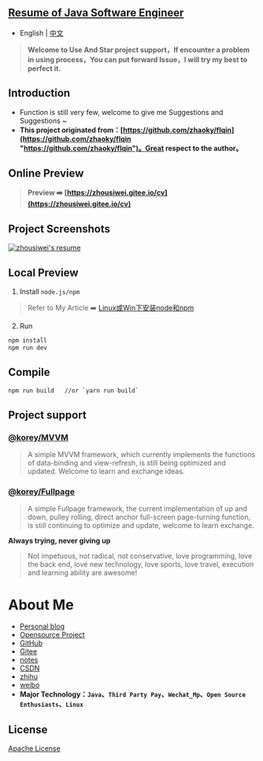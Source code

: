 ## [Resume of Java Software Engineer](http://zhousiwei.gitee.io/cv/)

- English | [中文](README.md)

> **Welcome to Use And Star project support，If encounter a problem in using process，You can put forward Issue，I will try my best to perfect it.**

## Introduction
- Function is still very few, welcome to give me Suggestions and Suggestions ~
- **This project originated from：[https://github.com/zhaoky/flqin](https://github.com/zhaoky/flqin "https://github.com/zhaoky/flqin")。Great respect to the author。**

## Online Preview

> **Preview ➡️ [https://zhousiwei.gitee.io/cv](https://zhousiwei.gitee.io/cv)**

## Project Screenshots

[![zhousiwei's resume](./cv_mini.png "zhousiwei's resume")](http://zhousiwei.gitee.io/cv "zhousiwei's resume")

## Local Preview
1. Install `node.js/npm`
> Refer to My Article ➡️ [Linux或Win下安装node和npm](https://www.jianshu.com/p/f8b0a4f7a822)

2. Run
```bash
npm install
npm run dev
```

## Compile
```bash
npm run build   //or `yarn run build`
```

## Project support

### [@korey/MVVM](https://github.com/zhaoky/mvvm)

> A simple MVVM framework, which currently implements the functions of data-binding and view-refresh, is still being optimized and updated. Welcome to learn and exchange ideas.

### [@korey/Fullpage](https://github.com/zhaoky/fullpage)

> A simple Fullpage framework, the current implementation of up and down, pulley rolling, direct anchor full-screen page-turning function, is still continuing to optimize and update, welcome to learn exchange.


**Always trying, never giving up**
> Not impetuous, not radical, not conservative, love programming, love the back end, love new technology, love sports, love travel, execution and learning ability are awesome!

# About Me
- [Personal blog](https://zhousiwei.gitee.io/)
- [Opensource Project](https://zhousiwei.gitee.io/ibooks/opensource)
- [GitHub](https://github.com/JoeyBling)
- [Gitee](https://gitee.com/zhousiwei)
- [notes](https://www.jianshu.com/u/02cbf31a043a)
- [CSDN](https://blog.csdn.net/qq_30930805)
- [zhihu](https://www.zhihu.com/people/joeybling)
- [weibo](http://weibo.com/jayinfo)
- **Major Technology：`Java`、`Third Party Pay`、`Wechat_Mp`、`Open Source Enthusiasts`、`Linux`**

## License

[Apache License](./LICENSE)
